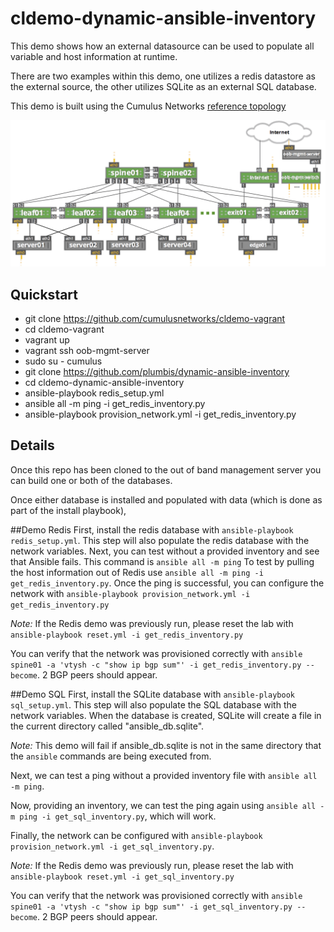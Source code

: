 # cldemo-dynamic-ansible-inventory

This demo shows how an external datasource can be used to populate all variable and host information at runtime.

There are two examples within this demo, one utilizes a redis datastore as the external source, the other utilizes SQLite as an external SQL database.

This demo is built using the Cumulus Networks [reference topology](https://github.com/cumulusnetworks/cldemo-vagrant)

![Cumulus Reference Topology](https://github.com/CumulusNetworks/cldemo-vagrant/raw/master/cldemo_topology.png)

Quickstart
------------------------
* git clone https://github.com/cumulusnetworks/cldemo-vagrant
* cd cldemo-vagrant
* vagrant up
* vagrant ssh oob-mgmt-server
* sudo su - cumulus
* git clone https://github.com/plumbis/dynamic-ansible-inventory
* cd cldemo-dynamic-ansible-inventory
* ansible-playbook redis_setup.yml
* ansible all -m ping -i get_redis_inventory.py
* ansible-playbook provision_network.yml -i get_redis_inventory.py

Details
------------------------
Once this repo has been cloned to the out of band management server you can build one or both of the databases.

Once either database is installed and populated with data (which is done as part of the install playbook),

##Demo Redis
First, install the redis database with `ansible-playbook redis_setup.yml`. This step will also populate the redis database with the network variables.
Next, you can test without a provided inventory and see that Ansible fails. This command is `ansible all -m ping`
To test by pulling the host information out of Redis use `ansible all -m ping -i get_redis_inventory.py`.
Once the ping is successful, you can configure the network with `ansible-playbook provision_network.yml -i get_redis_inventory.py`

*Note:* If the Redis demo was previously run, please reset the lab with `ansible-playbook reset.yml -i get_redis_inventory.py`

You can verify that the network was provisioned correctly with `ansible spine01 -a 'vtysh -c "show ip bgp sum"' -i get_redis_inventory.py --become`. 2 BGP peers should appear.

##Demo SQL
First, install the SQLite database with `ansible-playbook sql_setup.yml`. This step will also populate the SQL database with the network variables. When the database is created, SQLite will create a file in the current directory called "ansible_db.sqlite".

*Note:* This demo will fail if ansible_db.sqlite is not in the same directory that the `ansible` commands are being executed from.

Next, we can test a ping without a provided inventory file with `ansible all -m ping`.

Now, providing an inventory, we can test the ping again using `ansible all -m ping -i get_sql_inventory.py`, which will work.

Finally, the network can be configured with `ansible-playbook provision_network.yml -i get_sql_inventory.py`.

*Note:* If the Redis demo was previously run, please reset the lab with `ansible-playbook reset.yml -i get_sql_inventory.py`

You can verify that the network was provisioned correctly with `ansible spine01 -a 'vtysh -c "show ip bgp sum"' -i get_sql_inventory.py --become`. 2 BGP peers should appear.
